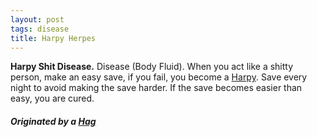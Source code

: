 ```yaml
---
layout: post
tags: disease
title: Harpy Herpes
---
```


<span class="alchemy">**Harpy Shit Disease.** Disease (Body Fluid). When you act like a shitty person, make an easy save, if you fail, you become a [Harpy](/class/specialist/harpy). Save every night to avoid making the save harder. If the save becomes easier than easy, you are cured. </span>

##### Originated by a [Hag](/monsters/harpy)
